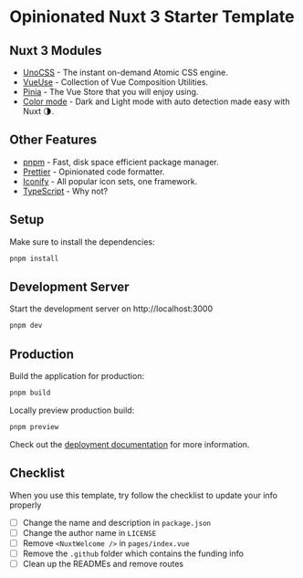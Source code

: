 # Opinionated Nuxt 3 Starter Template

## Nuxt 3 Modules

- [UnoCSS](https://github.com/antfu/unocss) - The instant on-demand Atomic CSS engine.
- [VueUse](https://vueuse.org/) - Collection of Vue Composition Utilities.
- [Pinia](https://pinia.vuejs.org/) - The Vue Store that you will enjoy using.
- [Color mode](https://color-mode.nuxtjs.org/) - Dark and Light mode with auto detection made easy with Nuxt 🌗.

## Other Features

- [pnpm](https://pnpm.io/) - Fast, disk space efficient package manager.
- [Prettier](https://prettier.io/) - Opinionated code formatter.
- [Iconify](https://iconify.design) - All popular icon sets, one framework.
- [TypeScript](https://www.typescriptlang.org/) - Why not?

## Setup

Make sure to install the dependencies:

```bash
pnpm install
```

## Development Server

Start the development server on http://localhost:3000

```bash
pnpm dev
```

## Production

Build the application for production:

```bash
pnpm build
```

Locally preview production build:

```bash
pnpm preview
```

Check out the [deployment documentation](https://nuxt.com/docs/getting-started/deployment) for more information.

## Checklist

When you use this template, try follow the checklist to update your info properly

- [ ] Change the name and description in `package.json`
- [ ] Change the author name in `LICENSE`
- [ ] Remove `<NuxtWelcome />` in `pages/index.vue`
- [ ] Remove the `.github` folder which contains the funding info
- [ ] Clean up the READMEs and remove routes
